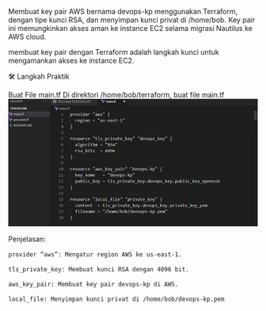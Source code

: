 Membuat key pair AWS bernama devops-kp menggunakan Terraform, dengan tipe kunci RSA, dan menyimpan kunci privat di /home/bob. Key pair ini memungkinkan akses aman ke instance EC2 selama migrasi Nautilus ke AWS cloud.

membuat key pair dengan Terraform adalah langkah kunci untuk mengamankan akses ke instance EC2.

🛠️ Langkah Praktik

Buat File main.tf
Di direktori /home/bob/terraform, buat file main.tf
![alt text](image.png)

Penjelasan:

~~~
provider “aws”: Mengatur region AWS ke us-east-1.
~~~
~~~
tls_private_key: Membuat kunci RSA dengan 4096 bit.
~~~
~~~
aws_key_pair: Membuat key pair devops-kp di AWS.
~~~
~~~
local_file: Menyimpan kunci privat di /home/bob/devops-kp.pem
~~~